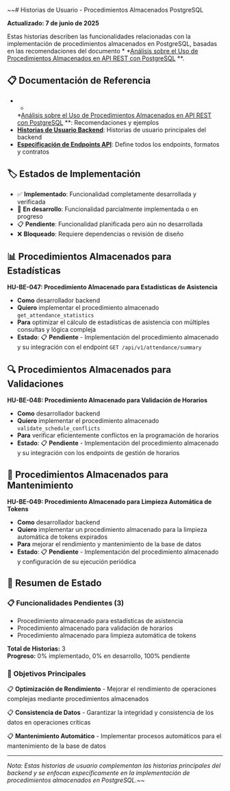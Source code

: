 ~~# Historias de Usuario - Procedimientos Almacenados PostgreSQL

**Actualizado: 7 de junio de 2025**

Estas historias describen las funcionalidades relacionadas con la implementación de
procedimientos almacenados en PostgreSQL, basadas en las recomendaciones del documento *
*[Análisis sobre el Uso de Procedimientos Almacenados en API REST con PostgreSQL](../../technical/procedimientos_almacenados_postgresql.md)
**.

## 📋 Documentación de Referencia

- *
  *[Análisis sobre el Uso de Procedimientos Almacenados en API REST con PostgreSQL](../../technical/procedimientos_almacenados_postgresql.md)
  **: Recomendaciones y ejemplos
- **[Historias de Usuario Backend](./historias_usuario_be.md)**: Historias de usuario
  principales del backend
- **[Especificación de Endpoints API](../../api/endpoints_specification.md)**: Define
  todos los endpoints, formatos y contratos

## 🏷️ Estados de Implementación

- ✅ **Implementado**: Funcionalidad completamente desarrollada y verificada
- 🚧 **En desarrollo**: Funcionalidad parcialmente implementada o en progreso
- 📋 **Pendiente**: Funcionalidad planificada pero aún no desarrollada
- ❌ **Bloqueado**: Requiere dependencias o revisión de diseño

## 📊 Procedimientos Almacenados para Estadísticas

**HU-BE-047: Procedimiento Almacenado para Estadísticas de Asistencia**

- **Como** desarrollador backend
- **Quiero** implementar el procedimiento almacenado `get_attendance_statistics`
- **Para** optimizar el cálculo de estadísticas de asistencia con múltiples consultas y lógica compleja
- **Estado**: 📋 **Pendiente** - Implementación del procedimiento almacenado y su integración con el endpoint `GET /api/v1/attendance/summary`

## 🔍 Procedimientos Almacenados para Validaciones

**HU-BE-048: Procedimiento Almacenado para Validación de Horarios**

- **Como** desarrollador backend
- **Quiero** implementar el procedimiento almacenado `validate_schedule_conflicts`
- **Para** verificar eficientemente conflictos en la programación de horarios
- **Estado**: 📋 **Pendiente** - Implementación del procedimiento almacenado y su integración con los endpoints de gestión de horarios

## 🧹 Procedimientos Almacenados para Mantenimiento

**HU-BE-049: Procedimiento Almacenado para Limpieza Automática de Tokens**

- **Como** desarrollador backend
- **Quiero** implementar un procedimiento almacenado para la limpieza automática de tokens
  expirados
- **Para** mejorar el rendimiento y mantenimiento de la base de datos
- **Estado**: 📋 **Pendiente** - Implementación del procedimiento almacenado y
  configuración de su ejecución periódica

## 📝 Resumen de Estado

### 📋 Funcionalidades Pendientes (3)

- Procedimiento almacenado para estadísticas de asistencia
- Procedimiento almacenado para validación de horarios
- Procedimiento almacenado para limpieza automática de tokens

**Total de Historias:** 3  
**Progreso:** 0% implementado, 0% en desarrollo, 100% pendiente

### 🎯 Objetivos Principales

📋 **Optimización de Rendimiento** - Mejorar el rendimiento de operaciones complejas
mediante procedimientos almacenados

📋 **Consistencia de Datos** - Garantizar la integridad y consistencia de los datos en
operaciones críticas

📋 **Mantenimiento Automático** - Implementar procesos automáticos para el mantenimiento de
la base de datos

---

_Nota: Estas historias de usuario complementan las historias principales del backend y se
enfocan específicamente en la implementación de procedimientos almacenados en PostgreSQL._~~